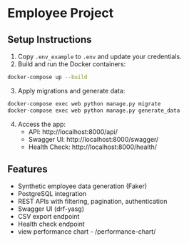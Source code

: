 # Employee Project

## Setup Instructions

1. Copy `.env_example` to `.env` and update your credentials.
2. Build and run the Docker containers:

```bash
docker-compose up --build
```

3. Apply migrations and generate data:

```bash
docker-compose exec web python manage.py migrate
docker-compose exec web python manage.py generate_data
```

4. Access the app:
   - API: http://localhost:8000/api/
   - Swagger UI: http://localhost:8000/swagger/
   - Health Check: http://localhost:8000/health/

## Features

- Synthetic employee data generation (Faker)
- PostgreSQL integration
- REST APIs with filtering, pagination, authentication
- Swagger UI (drf-yasg)
- CSV export endpoint
- Health check endpoint
- view performance chart - /performance-chart/